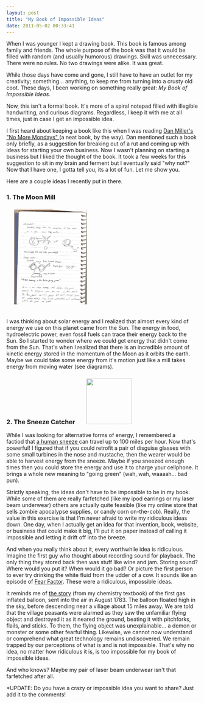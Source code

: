 ```yaml
---
layout: post
title: "My Book of Impossible Ideas"
date: 2011-05-02 00:33:41
---
```


When I was younger I kept a drawing book. This book is famous among family and friends. The whole purpose of the book was that it would be filled with random (and usually humorous) drawings. Skill was unnecessary. There were no rules. No two drawings were alike. It was great.

While those days have come and gone, I still have to have an outlet for my creativity; something... anything, to keep me from turning into a crusty old coot. These days, I been working on something really great: *My Book of Impossible Ideas.*

Now, this isn't a formal book. It's more of a spiral notepad filled with illegible handwriting, and curious diagrams. Regardless, I keep it with me at all times, just in case I get an impossible idea.

I first heard about keeping a book like this when I was reading <a href="http://www.amazon.com/No-More-Mondays-Yourself-Revolutionary/dp/0385522525" target="_blank" rel="noopener noreferrer" title="No More Mondays">Dan Miller's "No More Mondays" </a>(a neat book, by the way). Dan mentioned such a book only briefly, as a suggestion for breaking out of a rut and coming up with ideas for starting your own business. Now I wasn't planning on starting a business but I liked the thought of the book. It took a few weeks for this suggestion to sit in my brain and ferment but I eventually said "why not?" Now that I have one, I gotta tell you, its a lot of fun. Let me show you.

Here are a couple ideas I recently put in there.

### 1. The Moon Mill

### [<img alt="My Book of Impossible Ideas" class="size-full wp-image-428     alignright" height="249" src="/assets/images/my-idea-book.jpg" style="margin-left: 20px; margin-bottom: 15px;" width="191" />][1]

 [1]: /assets/images/my-idea-book.jpg

I was thinking about solar energy and I realized that almost every kind of energy we use on this planet came from the Sun. The energy in food, hydroelectric power, even fossil fuels can trace their energy back to the Sun. So I started to wonder where we could get energy that didn't come from the Sun. That's when I realized that there is an incredible amount of kinetic energy stored in the momentum of the Moon as it orbits the earth. Maybe we could take some energy from it's motion just like a mill takes energy from moving water (see diagrams).

### 2. The Sneeze Catcher[<img alt="" class="alignright" height="120" src="http://www.toyday.co.uk/shop/images/uploads/thumbs/thumb_disguise_set.jpg" style="margin-left: 30px; margin-right: 30px;" title="Sneeze Catcher" width="120" />][2]

 [2]: http://www.toyday.co.uk/shop/images/uploads/thumbs/thumb_disguise_set.jpg

While I was looking for alternative forms of energy, I remembered a factiod that <a href="http://en.wikipedia.org/wiki/Fred_Ott%27s_Sneeze" target="_blank" rel="noopener noreferrer" title="Fred Ott's Sneeze">a human sneeze </a>can travel up to 100 miles per hour. Now that's powerful! I figured that if you could retrofit a pair of disguise glasses with some small turbines in the nose and mustache, then the wearer would be able to harvest energy from the sneeze. Maybe if you sneezed enough times then you could store the energy and use it to charge your cellphone. It brings a whole new meaning to "going green" (wah, wah, waaaah... bad pun).

Strictly speaking, the ideas don't have to be impossible to be in my book. While some of them are really farfetched (like my ipod earrings or my laser beam underwear) others are actually quite feasible (like my online store that sells zombie apocalypse supplies, or candy corn on-the-cob). Really, the value in this exercise is that I'm never afraid to write my ridiculous ideas down. One day, when I actually get an idea for that invention, book, website, or business that could make it big, I'll put it on paper instead of calling it impossible and letting it drift off into the breeze.

And when you really think about it, every worthwhile idea is ridiculous. Imagine the first guy who thought about recording sound for playback. The only thing they stored back then was stuff like wine and jam. Storing sound? Where would you put it? When would it go bad? Or picture the first person to ever try drinking the white fluid from the udder of a cow. It sounds like an episode of <a href="http://en.wikipedia.org/wiki/Fear_Factor" target="_blank" rel="noopener noreferrer" title="Fear Factor">Fear Factor</a>. These were a ridiculous, impossible ideas.

It reminds me of <a href="http://bjzc.org/lib/99/ywyz/ts099092.pdf" target="_blank" rel="noopener noreferrer" title="First gas inflated balloon, page 11">the story</a> (from my chemistry textbook) of the first gas inflated balloon, sent into the air in August 1783. The balloon floated high in the sky, before descending near a village about 15 miles away. We are told that the village peasants were alarmed as they saw the unfamiliar flying object and destroyed it as it neared the ground, beating it with pitchforks, flails, and sticks. To them, the flying object was unexplainable... a demon or monster or some other fearful thing. Likewise, we cannot now understand or comprehend what great technology remains undiscovered. We remain trapped by our perceptions of what is and is not impossible. That's why no idea, no matter how ridiculous it is, is too impossible for my book of impossible ideas.

And who knows? Maybe my pair of laser beam underwear isn't that farfetched after all.

*UPDATE: Do you have a crazy or impossible idea you want to share? Just add it to the comments!